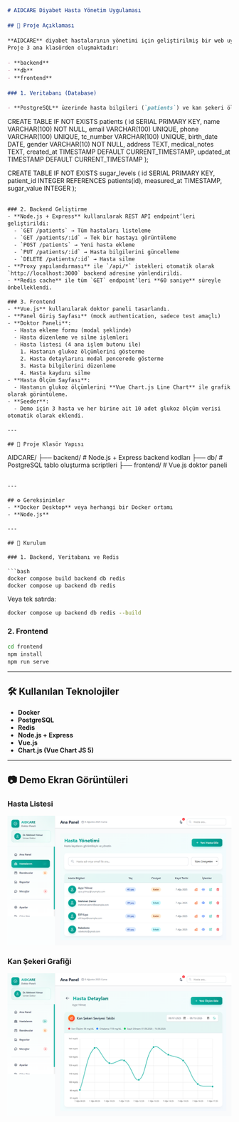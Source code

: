 ```markdown
# AIDCARE Diyabet Hasta Yönetim Uygulaması

## 📌 Proje Açıklaması

**AIDCARE** diyabet hastalarının yönetimi için geliştirilmiş bir web uygulamasıdır.  
Proje 3 ana klasörden oluşmaktadır:

- **backend**
- **db**
- **frontend**

### 1. Veritabanı (Database)

- **PostgreSQL** üzerinde hasta bilgileri (`patients`) ve kan şekeri ölçümleri (`glucose_levels`) için iki ana tablo oluşturuldu.
```

CREATE TABLE IF NOT EXISTS patients (
id SERIAL PRIMARY KEY,
name VARCHAR(100) NOT NULL,
email VARCHAR(100) UNIQUE,
phone VARCHAR(100) UNIQUE,
tc_number VARCHAR(100) UNIQUE,
birth_date DATE,
gender VARCHAR(10) NOT NULL,
address TEXT,
medical_notes TEXT,
created_at TIMESTAMP DEFAULT CURRENT_TIMESTAMP,
updated_at TIMESTAMP DEFAULT CURRENT_TIMESTAMP
);

CREATE TABLE IF NOT EXISTS sugar_levels (
id SERIAL PRIMARY KEY,
patient_id INTEGER REFERENCES patients(id),
measured_at TIMESTAMP,
sugar_value INTEGER
);

```

### 2. Backend Geliştirme
- **Node.js + Express** kullanılarak REST API endpoint’leri geliştirildi:
  - `GET /patients` → Tüm hastaları listeleme
  - `GET /patients/:id` → Tek bir hastayı görüntüleme
  - `POST /patients` → Yeni hasta ekleme
  - `PUT /patients/:id` → Hasta bilgilerini güncelleme
  - `DELETE /patients/:id` → Hasta silme
- **Proxy yapılandırması** ile `/api/*` istekleri otomatik olarak `http://localhost:3000` backend adresine yönlendirildi.
- **Redis cache** ile tüm `GET` endpoint’leri **60 saniye** süreyle önbelleklendi.

### 3. Frontend
- **Vue.js** kullanılarak doktor paneli tasarlandı.
- **Panel Giriş Sayfası** (mock authentication, sadece test amaçlı)
- **Doktor Paneli**:
  - Hasta ekleme formu (modal şeklinde)
  - Hasta düzenleme ve silme işlemleri
  - Hasta listesi (4 ana işlem butonu ile)
    1. Hastanın glukoz ölçümlerini gösterme
    2. Hasta detaylarını modal pencerede gösterme
    3. Hasta bilgilerini düzenleme
    4. Hasta kaydını silme
- **Hasta Ölçüm Sayfası**:
  - Hastanın glukoz ölçümlerini **Vue Chart.js Line Chart** ile grafik olarak görüntüleme.
- **Seeder**:
  - Demo için 3 hasta ve her birine ait 10 adet glukoz ölçüm verisi otomatik olarak eklendi.

---

## 📂 Proje Klasör Yapısı
```

AIDCARE/
├── backend/ # Node.js + Express backend kodları
├── db/ # PostgreSQL tablo oluşturma scriptleri
├── frontend/ # Vue.js doktor paneli

````

---

## ⚙️ Gereksinimler
- **Docker Desktop** veya herhangi bir Docker ortamı
- **Node.js**

---

## 🚀 Kurulum

### 1. Backend, Veritabanı ve Redis

```bash
docker compose build backend db redis
docker compose up backend db redis
````

Veya tek satırda:

```bash
docker compose up backend db redis --build
```

### 2. Frontend

```bash
cd frontend
npm install
npm run serve
```

---

## 🛠 Kullanılan Teknolojiler

- **Docker**
- **PostgreSQL**
- **Redis**
- **Node.js + Express**
- **Vue.js**
- **Chart.js (Vue Chart JS 5)**

---

## 📷 Demo Ekran Görüntüleri

### Hasta Listesi

![Hasta Listesi](screenshots/patient-list.png)

### Kan Şekeri Grafiği

![Kan Şekeri Grafiği](screenshots/glucose-chart.png)
